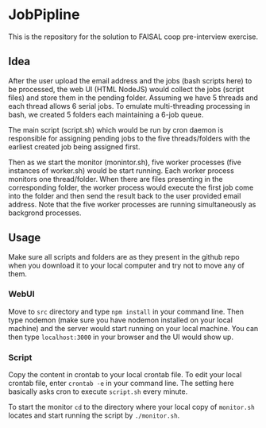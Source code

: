 # JobPipline
This is the repository for the solution to FAISAL coop pre-interview exercise.

## Idea
After the user upload the email address and the jobs (bash scripts here) to be processed, the web UI (HTML NodeJS) would collect the jobs (script files) and store them in the pending folder. Assuming we have 5 threads and each thread allows 6 serial jobs. To emulate multi-threading processing in bash, we created 5 folders each maintaining a 6-job queue.

The main script (script.sh) which would be run by cron daemon is responsible for assigning pending jobs to the five threads/folders with the earliest created job being assigned first.

Then as we start the monitor (monintor.sh), five worker processes (five instances of worker.sh) would be start running. Each worker process monitors one thread/folder. When there are files presenting in the corresponding folder, the worker process would execute the first job come into the folder and then send the result back to the user provided email address. Note that the five worker processes are running simultaneously as backgrond processes.



## Usage
Make sure all scripts and folders are as they present in the github repo when you download it to your local computer and try not to move any of them.

### WebUI
Move to ``` src ``` directory and type ``` npm install ``` in your command line. Then type nodemon (make sure you have nodemon installed on your local machine) and the server would start running on your local machine. You can then type ``` localhost:3000 ``` in your browser and the UI would show up.

### Script
Copy the content in crontab to your local crontab file. To edit your local crontab file, enter ``` crontab -e ``` in your command line. The setting here basically asks cron to execute ``` script.sh ``` every minute.

To start the monitor ``` cd ``` to the directory where your local copy of ``` monitor.sh ``` locates and start running the script by ``` ./monitor.sh ```.
